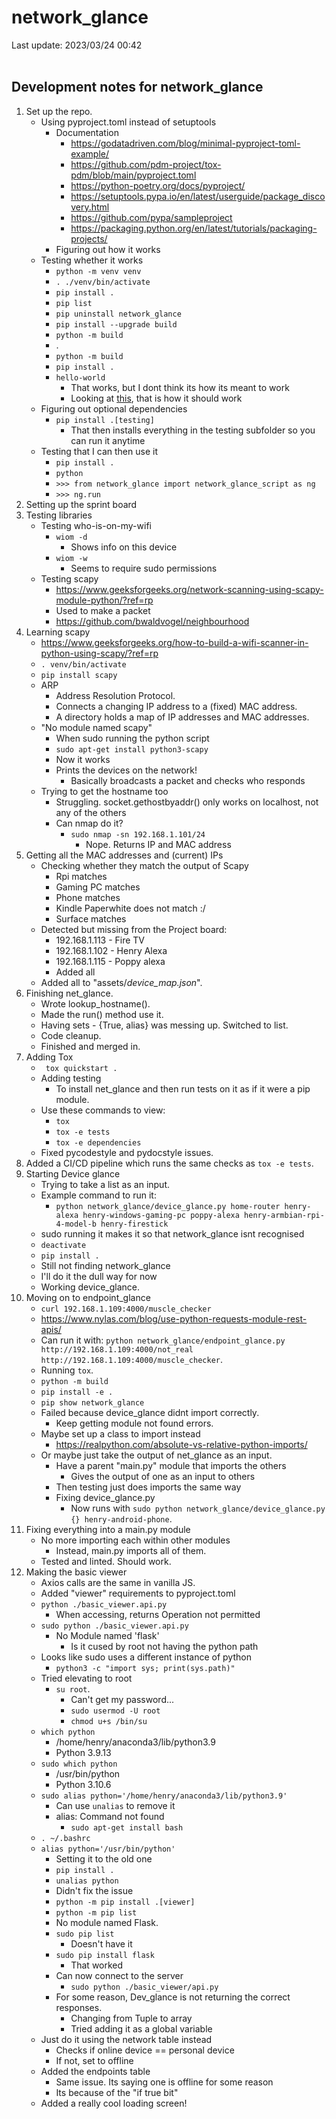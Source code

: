 # network_glance

Last update: 2023/03/24 00:42
<br><br>

## Development notes for network_glance

1. Set up the repo.
    - Using pyproject.toml instead of setuptools
        - Documentation
            - https://godatadriven.com/blog/minimal-pyproject-toml-example/
            - https://github.com/pdm-project/tox-pdm/blob/main/pyproject.toml
            - https://python-poetry.org/docs/pyproject/
            - https://setuptools.pypa.io/en/latest/userguide/package_discovery.html
            - https://github.com/pypa/sampleproject
            - https://packaging.python.org/en/latest/tutorials/packaging-projects/
        - Figuring out how it works
    - Testing whether it works
        - ` python -m venv venv `
        - ` . ./venv/bin/activate `
        - ` pip install . `
        - ` pip list `
        - ` pip uninstall network_glance `
        - ` pip install --upgrade build `
        - ` python -m build `
        - .
        - ` python -m build `
        - ` pip install . `
        - ` hello-world `
            - That works, but I dont think its how its meant to work
            - Looking at [this](https://packaging.python.org/en/latest/tutorials/packaging-projects/), that is how it should work
    - Figuring out optional dependencies
        - ` pip install .[testing] `
            - That then installs everything in the testing subfolder so you can run it anytime
    - Testing that I can then use it
        - ` pip install . `
        - ` python `
        - ` >>> from network_glance import network_glance_script as ng `
        - ` >>> ng.run `
2. Setting up the sprint board
3. Testing libraries
    - Testing who-is-on-my-wifi
        - ` wiom -d `
            - Shows info on this device
        - ` wiom -w `
            - Seems to require sudo permissions
    - Testing scapy
        - https://www.geeksforgeeks.org/network-scanning-using-scapy-module-python/?ref=rp
        - Used to make a packet
        - https://github.com/bwaldvogel/neighbourhood
4. Learning scapy
    - https://www.geeksforgeeks.org/how-to-build-a-wifi-scanner-in-python-using-scapy/?ref=rp
    - ` . venv/bin/activate `
    - ` pip install scapy `
    - ARP  
        - Address Resolution Protocol.
        - Connects a changing IP address to a (fixed) MAC address.
        - A directory holds a map of IP addresses and MAC addresses.
    - "No module named scapy"
        - When sudo running the python script
        - ` sudo apt-get install python3-scapy `
        - Now it works
        - Prints the devices on the network!
            - Basically broadcasts a packet and checks who responds
    - Trying to get the hostname too
        - Struggling. socket.gethostbyaddr() only works on localhost, not any of the others
        - Can nmap do it?
            - ` sudo nmap -sn 192.168.1.101/24 `
                - Nope. Returns IP and MAC address
5. Getting all the MAC addresses and (current) IPs
    - Checking whether they match the output of Scapy
        - Rpi matches
        - Gaming PC matches
        - Phone matches
        - Kindle Paperwhite does not match :/
        - Surface matches
    - Detected but missing from the Project board:
        - 192.168.1.113 - Fire TV
        - 192.168.1.102 - Henry Alexa
        - 192.168.1.115 - Poppy alexa
        - Added all
    - Added all to "assets/*device_map.json*".
6. Finishing net_glance.
    - Wrote lookup_hostname().
    - Made the run() method use it.
    - Having sets - {True, alias} was messing up. Switched to list.
    - Code cleanup.
    - Finished and merged in.
7. Adding Tox
    - ` tox quickstart .`
    - Adding testing
        - To install net_glance and then run tests on it as if it were a pip module.
    - Use these commands to view:
        - ` tox `
        - ` tox -e tests `
        - ` tox -e dependencies `
    - Fixed pycodestyle and pydocstyle issues.
8. Added a CI/CD pipeline which runs the same checks as ` tox -e tests `.
9. Starting Device glance
    - Trying to take a list as an input.
    - Example command to run it:
        - ` python network_glance/device_glance.py home-router henry-alexa henry-windows-gaming-pc poppy-alexa henry-armbian-rpi-4-model-b henry-firestick `
    - sudo running it makes it so that network_glance isnt recognised
    - ` deactivate `
    - ` pip install . `
    - Still not finding network_glance
    - I'll do it the dull way for now
    - Working device_glance.
10. Moving on to endpoint_glance
    - ` curl 192.168.1.109:4000/muscle_checker `
    - https://www.nylas.com/blog/use-python-requests-module-rest-apis/
    - Can run it with:
    ` python network_glance/endpoint_glance.py http://192.168.1.109:4000/not_real http://192.168.1.109:4000/muscle_checker `.
    - Running ` tox `.
    - ` python -m build `
    - ` pip install -e . `
    - ` pip show network_glance `
    - Failed because device_glance didnt import correctly.
        - Keep getting module not found errors.
    - Maybe set up a class to import instead
        - https://realpython.com/absolute-vs-relative-python-imports/
    - Or maybe just take the output of net_glance as an input.
        - Have a parent "main.py" module that imports the others
            - Gives the output of one as an input to others
        - Then testing just does imports the same way
        - Fixing device_glance.py
            - Now runs with ` sudo python network_glance/device_glance.py {} henry-android-phone `.
11. Fixing everything into a main.py module
    - No more importing each within other modules
        - Instead, main.py imports all of them.
    - Tested and linted. Should work.
12. Making the basic viewer
    - Axios calls are the same in vanilla JS.
    - Added "viewer" requirements to pyproject.toml
    - ` python ./basic_viewer.api.py `
        - When accessing, returns Operation not permitted
    - ` sudo python ./basic_viewer.api.py `
        - No Module named 'flask'
            - Is it cused by root not having the python path
    - Looks like sudo uses a different instance of python
        - ` python3 -c "import sys; print(sys.path)" `
    - Tried elevating to root
        - ` su root `.
            - Can't get my password...
            - ` sudo usermod -U root `
            - ` chmod u+s /bin/su `
    - ` which python `
        - /home/henry/anaconda3/lib/python3.9
        - Python 3.9.13
    - ` sudo which python `
        - /usr/bin/python
        - Python 3.10.6
    - ` sudo alias python='/home/henry/anaconda3/lib/python3.9' `
        - Can use ` unalias ` to remove it
        - alias: Command not found
            - ` sudo apt-get install bash `
    - ` . ~/.bashrc `
    - ` alias python='/usr/bin/python' `
        - Setting it to the old one
        - ` pip install . `
        - ` unalias python `
        - Didn't fix the issue
        - ` python -m pip install .[viewer] `
        - ` python -m pip list `
        - No module named Flask.
        - ` sudo pip list `
            - Doesn't have it
        - ` sudo pip install flask `
            - That worked
        - Can now connect to the server
            - ` sudo python ./basic_viewer/api.py `
        - For some reason, Dev_glance is not returning the correct responses.
            - Changing from Tuple to array
            - Tried adding it as a global variable
    - Just do it using the network table instead
        - Checks if online device == personal device
        - If not, set to offline
    - Added the endpoints table
        - Same issue. Its saying one is offline for some reason
        - Its because of the "if true bit"
    - Added a really cool loading screen!
